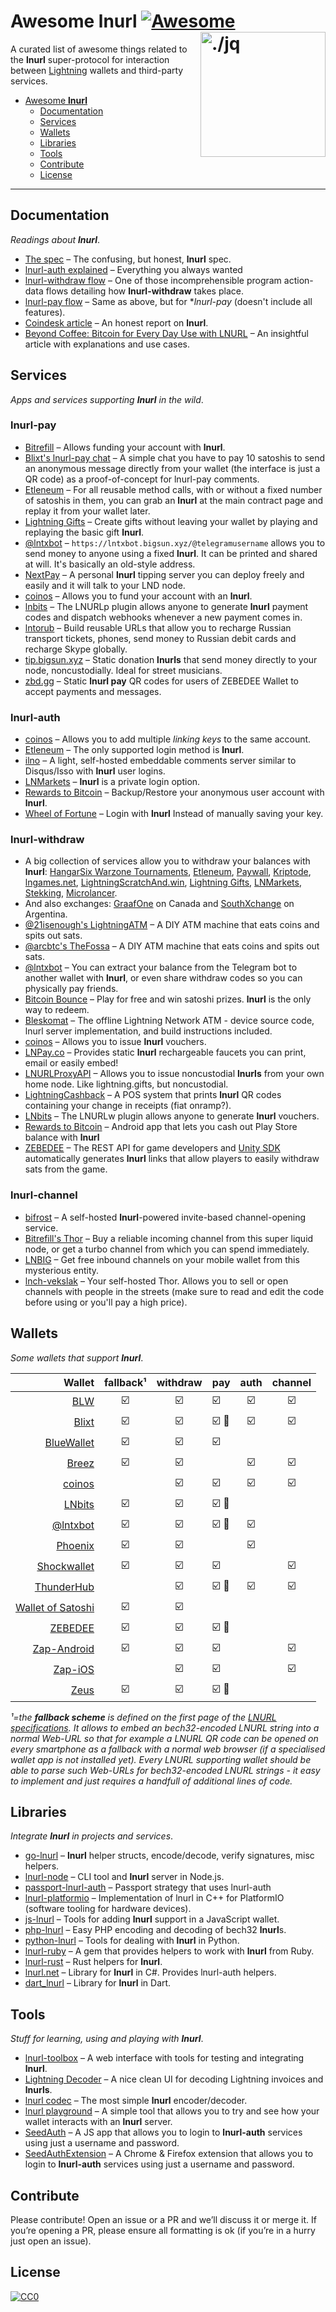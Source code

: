 Awesome lnurl [![Awesome](https://cdn.rawgit.com/sindresorhus/awesome/d7305f38d29fed78fa85652e3a63e154dd8e8829/media/badge.svg)](https://github.com/sindresorhus/awesome) <img src="https://i.imgur.com/wNtVhj3.png" width="200" align="right" alt="./jq">
========================================================================

A curated list of awesome things related to the **lnurl** super-protocol for interaction between [Lightning](https://github.com/lightningnetwork/lightning-rfc) wallets and third-party services.

* [Awesome **lnurl**](#awesome-lnurl)
  * [Documentation](#documentation)
  * [Services](#services)
  * [Wallets](#wallets)
  * [Libraries](#libraries)
  * [Tools](#tools)
  * [Contribute](#contribute)
  * [License](#license)

----


Documentation
------------------------------------------------------------------------

_Readings about **lnurl**_.

* [The spec](https://github.com/btcontract/lnurl-rfc) &ndash; The confusing, but honest, **lnurl** spec.
* [lnurl-auth explained](https://xn--57h.bigsun.xyz/lnurl-auth.html) &ndash; Everything you always wanted
* [lnurl-withdraw flow](https://⚡️.bigsun.xyz/lnurl-withdraw-flow.txt) &ndash; One of those incomprehensible program action-data flows detailing how **lnurl-withdraw** takes place.
* [lnurl-pay flow](https://⚡️.bigsun.xyz/lnurl-pay-flow.txt) &ndash; Same as above, but for **lnurl-pay* (doesn't include all features).
* [Coindesk article](https://www.coindesk.com/bitcoin-wallets-are-adopting-this-tech-to-simplify-lightning-payments) &ndash; An honest report on **lnurl**.
* [Beyond Coffee: Bitcoin for Every Day Use with LNURL](https://degreesofzero.com/article/beyond-coffee-bitcoin-for-every-day-use-with-lnurl.html) &ndash; An insightful article with explanations and use cases.


Services
------------------------------------------------------------------------

_Apps and services supporting **lnurl** in the wild_.

### lnurl-pay

* [Bitrefill](https://bitrefill.com/) &ndash; Allows funding your account with **lnurl**.
* [Blixt's lnurl-pay chat](https://chat.blixtwallet.com/) &ndash; A simple chat you have to pay 10 satoshis to send an anonymous message directly from your wallet (the interface is just a QR code) as a proof-of-concept for lnurl-pay comments.
* [Etleneum](https://etleneum.com/) &ndash; For all reusable method calls, with or without a fixed number of satoshis in them, you can grab an **lnurl** at the main contract page and replay it from your wallet later.
* [Lightning Gifts](https://lightning.gifts/) &ndash; Create gifts without leaving your wallet by playing and replaying the basic gift **lnurl**.
* [@lntxbot](https://t.me/lntxbot) &ndash; `https://lntxbot.bigsun.xyz/@telegramusername` allows you to send money to anyone using a fixed **lnurl**. It can be printed and shared at will. It's basically an old-style address.
* [NextPay](https://github.com/apotdevin/NextPay) &ndash; A personal **lnurl** tipping server you can deploy freely and easily and it will talk to your LND node.
* [coinos](https://coinos.io/) &ndash; Allows you to fund your account with an **lnurl**.
* [lnbits](https://lnbits.org/) &ndash; The LNURLp plugin allows anyone to generate **lnurl** payment codes and dispatch webhooks whenever a new payment comes in.
* [lntorub](https://vds.sw4me.com/rulnurl/)	&ndash; Build reusable URLs that allow you to recharge Russian transport tickets, phones, send money to Russian debit cards and recharge Skype globally.
* [tip.bigsun.xyz](https://tip.bigsun.xyz) &ndash; Static donation **lnurls** that send money directly to your node, noncustodially. Ideal for street musicians.
* [zbd.gg](https://zbd.gg/) &ndash; Static **lnurl pay** QR codes for users of ZEBEDEE Wallet to accept payments and messages.

### lnurl-auth

* [coinos](https://coinos.io/) &ndash; Allows you to add multiple _linking keys_ to the same account.
* [Etleneum](https://etleneum.com/) &ndash; The only supported login method is **lnurl**.
* [ilno](https://github.com/fiatjaf/ilno) &ndash; A light, self-hosted embeddable comments server similar to Disqus/Isso with **lnurl** user logins.
* [LNMarkets](https://lnmarkets.com/) &ndash; **lnurl** is a private login option.
* [Rewards to Bitcoin](https://play.google.com/store/apps/details?id=com.pseudozach.rewardstobitcoin) &ndash; Backup/Restore your anonymous user account with **lnurl**.
* [Wheel of Fortune](https://fortune.lngames.net) &ndash; Login with **lnurl** Instead of manually saving your key.

### lnurl-withdraw

* A big collection of services allow you to withdraw your balances with **lnurl**: [HangarSix Warzone Tournaments](https://www.hangarsixgaming.com/), [Etleneum](https://etleneum.com/), [Paywall](https://paywall.link), [Kriptode](https://kriptode.com/), [lngames.net](https://lngames.net/), [LightningScratchAnd.win](https://lightningscratchand.win/), [Lightning Gifts](https://lightning.gifts/), [LNMarkets](https://lnmarkets.com/), [Stekking](https://stekking.com), [Microlancer](https://microlancer.io/).
* And also exchanges: [GraafOne](https://www.graaf.one/) on Canada and [SouthXchange](https://www.southxchange.com/) on Argentina.
* [@21isenough's LightningATM](https://twitter.com/21isenough/status/1194963700110770176) &ndash; A DIY ATM machine that eats coins and spits out sats.
* [@arcbtc's TheFossa](https://twitter.com/BTCSocialist/status/1176206194333147136) &ndash; A DIY ATM machine that eats coins and spits out sats.
* [@lntxbot](https://t.me/lntxbot) &ndash; You can extract your balance from the Telegram bot to another wallet with **lnurl**, or even share withdraw codes so you can physically pay friends.
* [Bitcoin Bounce](https://thndr.games/) &ndash; Play for free and win satoshi prizes. **lnurl** is the only way to redeem.
* [Bleskomat](https://github.com/samotari/bleskomat) &ndash; The offline Lightning Network ATM - device source code, lnurl server implementation, and build instructions included.
* [coinos](https://coinos.io/) &ndash; Allows you to issue **lnurl** vouchers.
* [LNPay.co](https://lnpay.co) &ndash; Provides static **lnurl** rechargeable faucets you can print, email or easily embed!
* [LNURLProxyAPI](https://github.com/21isenough/LNURLProxyAPI) &ndash; Allows you to issue noncustodial **lnurls** from your own home node. Like lightning.gifts, but noncustodial.
* [LightningCashback](https://twitter.com/21isenough/status/1193631492603293698) &ndash; A POS system that prints **lnurl** QR codes containing your change in receipts (fiat onramp?).
* [LNbits](https://lnbits.org/) &ndash; The LNURLw plugin allows anyone to generate **lnurl** vouchers.
* [Rewards to Bitcoin](https://play.google.com/store/apps/details?id=com.pseudozach.rewardstobitcoin) &ndash; Android app that lets you cash out Play Store balance with **lnurl**
* [ZEBEDEE](https://documentation.zebedee.io/) &ndash; The REST API for game developers and [Unity SDK](https://github.com/zebedeeio/unity-sdk) automatically generates **lnurl** links that allow players to easily withdraw sats from the game.

### lnurl-channel

* [bifrost](https://github.com/takinbo/bifrost) &ndash; A self-hosted **lnurl**-powered invite-based channel-opening service.
* [Bitrefill's Thor](https://www.bitrefill.com/thor) &ndash; Buy a reliable incoming channel from this super liquid node, or get a turbo channel from which you can spend immediately.
* [LNBIG](https://lnbig.com/) &ndash; Get free inbound channels on your mobile wallet from this mysterious entity.
* [lnch-vekslak](https://github.com/Kixunil/lnch-vekslak) &ndash; Your self-hosted Thor. Allows you to sell or open channels with people in the streets (make sure to read and edit the code before using or you'll pay a high price).


Wallets
------------------------------------------------------------------------

_Some wallets that support **lnurl**_.

| Wallet                                                   | fallback¹ | withdraw | pay   | auth  | channel |
| ---:                                                     | :---:     | :---:    | :---  | :---: | :---:   |
| [BLW](https://lightning-wallet.com/)                     | ☑️         | ☑️        | ☑️     | ☑️     | ☑️       |
| [Blixt](https://github.com/hsjoberg/blixt-wallet)        | ☑️         | ☑️        | ☑️ 💬  | ☑️     | ☑️       |
| [BlueWallet](https://bluewallet.io/)                     | ☑️         | ☑️        | ☑️     |       |         |
| [Breez](https://breez.technology/)                       | ☑️         | ☑️        |       | ☑️     | ☑️       |
| [coinos](https://coinos.io/)                             |           | ☑️        | ☑️     | ☑️     | ☑️       |
| [LNbits](https://lnbits.org/)                            | ☑️         | ☑️        | ☑️ 💬  |       |         |
| [@lntxbot](https://t.me/lntxbot)                         | ☑️         | ☑️        | ☑️ 💬  | ☑️     |         |
| [Phoenix](https://phoenix.acinq.co/)                     | ☑️         | ☑️        |       | ☑️     |         |
| [Shockwallet](https://shockwallet.app/)                  | ☑️         | ☑️        | ☑️     |       | ☑️       |
| [ThunderHub](https://github.com/apotdevin/thunderhub)    |           | ☑️        | ☑️ 💬  | ☑️     | ☑️       |
| [Wallet of Satoshi](https://www.walletofsatoshi.com/)    | ☑️         | ☑️        |       |       |         |
| [ZEBEDEE](https://zbd.gg)                                | ☑️         | ☑️        | ☑️ 💬  |       |         |
| [Zap-Android](https://www.zaphq.io/)                     | ☑️         | ☑️        | ☑️     |       | ☑️       |
| [Zap-iOS](https://www.zaphq.io/)                         |           | ☑️        | ☑️     |       | ☑️       |
| [Zeus](https://github.com/ZeusLN/zeus)                   | ☑️         | ☑️        | ☑️ 💬  |       |         |

*¹=the **fallback scheme** is defined on the first page of the [LNURL specifications](https://github.com/btcontract/lnurl-rfc#fallback-scheme). It allows to embed an bech32-encoded LNURL string into a normal Web-URL so that for example a LNURL QR code can be opened on every smartphone as a fallback with a normal web browser (if a specialised wallet app is not installed yet). Every LNURL supporting wallet should be able to parse such Web-URLs for bech32-encoded LNURL strings - it easy to implement and just requires a handfull of additional lines of code.*

Libraries
------------------------------------------------------------------------

_Integrate **lnurl** in projects and services_.

* [go-lnurl](https://github.com/fiatjaf/go-lnurl) &ndash; **lnurl** helper structs, encode/decode, verify signatures, misc helpers.
* [lnurl-node](https://github.com/chill117/lnurl-node) &ndash; CLI tool and **lnurl** server in Node.js.
* [passport-lnurl-auth](https://github.com/chill117/passport-lnurl-auth) &ndash; Passport strategy that uses lnurl-auth
* [lnurl-platformio](https://github.com/chill117/lnurl-platformio) &ndash; Implementation of lnurl in C++ for PlatformIO (software tooling for hardware devices).
* [js-lnurl](https://github.com/fiatjaf/js-lnurl) &ndash; Tools for adding **lnurl** support in a JavaScript wallet.
* [php-lnurl](https://github.com/tkijewski/php-lnurl) &ndash; Easy PHP encoding and decoding of bech32 **lnurl**s.
* [python-lnurl](https://github.com/python-ln/lnurl) &ndash; Tools for dealing with **lnurl** in Python.
* [lnurl-ruby](https://github.com/bumi/lnurl-ruby) &ndash; A gem that provides helpers to work with **lnurl** from Ruby.
* [lnurl-rust](https://github.com/edouardparis/rust-lnurl) &ndash; Rust helpers for **lnurl**.
* [lnurl.net](https://github.com/Horndev/lnurl.net) &ndash; Library for **lnurl** in C#. Provides lnurl-auth helpers.
* [dart_lnurl](https://github.com/bottlepay/dart_lnurl) &ndash; Library for **lnurl** in Dart.


Tools
------------------------------------------------------------------------

_Stuff for learning, using and playing with **lnurl**_.

* [lnurl-toolbox](https://lnurl-toolbox.degreesofzero.com/) &ndash; A web interface with tools for testing and integrating **lnurl**.
* [Lightning Decoder](https://lightningdecoder.com/) &ndash; A nice clean UI for decoding Lightning invoices and **lnurls**.
* [lnurl codec](https://lnurl.bigsun.xyz/codec) &ndash; The most simple **lnurl** encoder/decoder.
* [lnurl playground](https://lnurl.bigsun.xyz/) &ndash; A simple tool that allows you to try and see how your wallet interacts with an **lnurl** server.
* [SeedAuth](https://seedauth.etleneum.com/) &ndash; A JS app that allows you to login to **lnurl-auth** services using just a username and password.
* [SeedAuthExtension](https://github.com/pseudozach/seedauthextension) &ndash; A Chrome & Firefox extension that allows you to login to **lnurl-auth** services using just a username and password.

Contribute
------------------------------------------------------------------------

Please contribute! Open an issue or a PR and we’ll discuss it or merge it. If
you’re opening a PR, please ensure all formatting is ok (if you’re in a hurry
just open an issue).


License
------------------------------------------------------------------------

[![CC0](https://licensebuttons.net/p/zero/1.0/88x31.png)](https://creativecommons.org/publicdomain/zero/1.0/)
